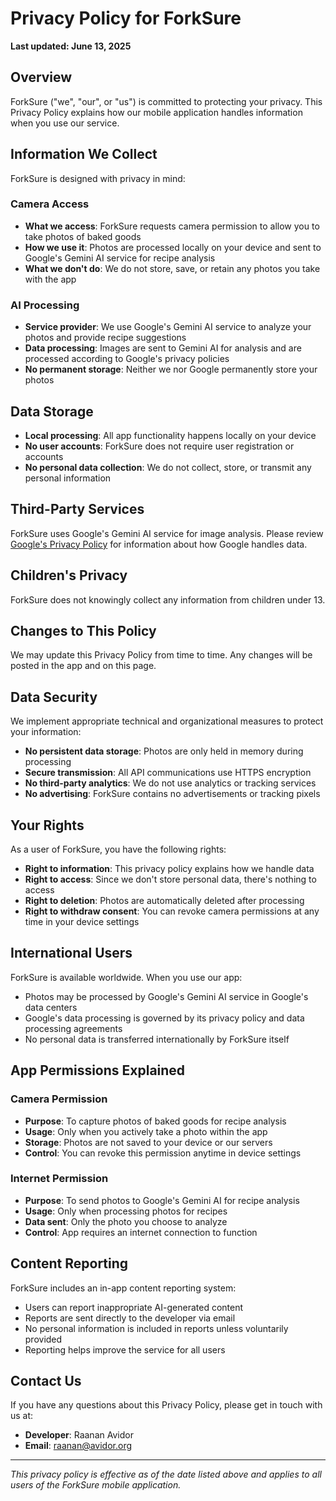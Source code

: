 # Privacy Policy for ForkSure

**Last updated: June 13, 2025**

## Overview
ForkSure ("we", "our", or "us") is committed to protecting your privacy. This Privacy Policy explains how our mobile application handles information when you use our service.

## Information We Collect
ForkSure is designed with privacy in mind:

### Camera Access
- **What we access**: ForkSure requests camera permission to allow you to take photos of baked goods
- **How we use it**: Photos are processed locally on your device and sent to Google's Gemini AI service for recipe analysis
- **What we don't do**: We do not store, save, or retain any photos you take with the app

### AI Processing
- **Service provider**: We use Google's Gemini AI service to analyze your photos and provide recipe suggestions
- **Data processing**: Images are sent to Gemini AI for analysis and are processed according to Google's privacy policies
- **No permanent storage**: Neither we nor Google permanently store your photos

## Data Storage
- **Local processing**: All app functionality happens locally on your device
- **No user accounts**: ForkSure does not require user registration or accounts
- **No personal data collection**: We do not collect, store, or transmit any personal information

## Third-Party Services
ForkSure uses Google's Gemini AI service for image analysis. Please review [Google's Privacy Policy](https://policies.google.com/privacy) for information about how Google handles data.

## Children's Privacy
ForkSure does not knowingly collect any information from children under 13.

## Changes to This Policy
We may update this Privacy Policy from time to time. Any changes will be posted in the app and on this page.

## Data Security
We implement appropriate technical and organizational measures to protect your information:
- **No persistent data storage**: Photos are only held in memory during processing
- **Secure transmission**: All API communications use HTTPS encryption  
- **No third-party analytics**: We do not use analytics or tracking services
- **No advertising**: ForkSure contains no advertisements or tracking pixels

## Your Rights
As a user of ForkSure, you have the following rights:
- **Right to information**: This privacy policy explains how we handle data
- **Right to access**: Since we don't store personal data, there's nothing to access
- **Right to deletion**: Photos are automatically deleted after processing
- **Right to withdraw consent**: You can revoke camera permissions at any time in your device settings

## International Users
ForkSure is available worldwide. When you use our app:
- Photos may be processed by Google's Gemini AI service in Google's data centers
- Google's data processing is governed by its privacy policy and data processing agreements
- No personal data is transferred internationally by ForkSure itself

## App Permissions Explained
### Camera Permission
- **Purpose**: To capture photos of baked goods for recipe analysis
- **Usage**: Only when you actively take a photo within the app
- **Storage**: Photos are not saved to your device or our servers
- **Control**: You can revoke this permission anytime in device settings

### Internet Permission  
- **Purpose**: To send photos to Google's Gemini AI for recipe analysis
- **Usage**: Only when processing photos for recipes
- **Data sent**: Only the photo you choose to analyze
- **Control**: App requires an internet connection to function

## Content Reporting
ForkSure includes an in-app content reporting system:
- Users can report inappropriate AI-generated content
- Reports are sent directly to the developer via email
- No personal information is included in reports unless voluntarily provided
- Reporting helps improve the service for all users

## Contact Us
If you have any questions about this Privacy Policy, please get in touch with us at:
- **Developer**: Raanan Avidor
- **Email**: raanan@avidor.org

---

*This privacy policy is effective as of the date listed above and applies to all users of the ForkSure mobile application.* 